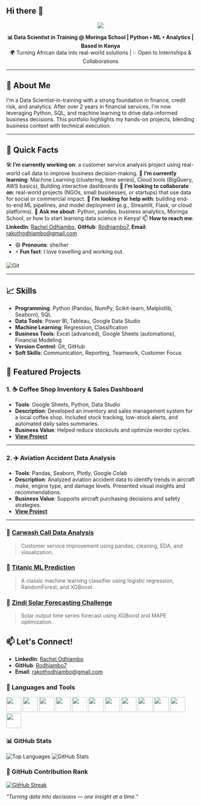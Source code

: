 ## Hi there 👋

<!-- HEADER -->
<p align="center">
  <img src="https://capsule-render.vercel.app/api?type=waving&color=0:1abc9c,100:3498db&height=180&section=header&text=Hi%20there!%20I'm%20Ray%20Odhiambo%20👋&fontSize=28&fontColor=ffffff" />
</p>

<p align="center">
  <b>📊 Data Scientist in Training @ Moringa School | Python • ML • Analytics | Based in Kenya</b><br>
  🌍 Turning African data into real-world solutions | 💡 Open to Internships & Collaborations
</p>

---

## 👋 About Me

I'm a Data Scientist-in-training with a strong foundation in finance, credit risk, and analytics. After over 2 years in financial services, I'm now leveraging Python, SQL, and machine learning to drive data-informed business decisions. This portfolio highlights my hands-on projects, blending business context with technical execution.

---

## 📌 Quick Facts

🛠️ **I’m currently working on**: a customer service analysis project using real-world call data to improve business decision-making.
🌱 **I’m currently learning**: Machine Learning (clustering, time series), Cloud tools (BigQuery, AWS basics), Building interactive dashboards
👯 **I’m looking to collaborate on**: real-world projects (NGOs, small businesses, or startups) that use data for social or commercial impact.
🤔 **I’m looking for help with**: building end-to-end ML pipelines, and model deployment (e.g., Streamlit, Flask, or cloud platforms).
💬 **Ask me about**: Python, pandas, business analytics, Moringa School, or how to start learning data science in Kenya!
📫 **How to reach me**: **LinkedIn**: [Rachel Odhiambo](https://www.linkedin.com/in/rachelodhiambo/), **GitHub**: [Rodhiambo7](https://github.com/Rodhiambo7),  **Email**: rakothodhiambo@gmail.com
  
- 😄 **Pronouns**: she/her  
- ⚡ **Fun fact**: I love travelling and working out.

![Git](https://img.shields.io/badge/-Git-F05032?style=flat-square&logo=git&logoColor=white)

---
## 📈 Skills

- **Programming**: Python (Pandas, NumPy, Scikit-learn, Matplotlib, Seaborn), SQL  
- **Data Tools**: Power BI, Tableau, Google Data Studio  
- **Machine Learning**: Regression, Classification  
- **Business Tools**: Excel (advanced), Google Sheets (automations), Financial Modeling  
- **Version Control**: Git, GitHub  
- **Soft Skills**: Communication, Reporting, Teamwork, Customer Focus

## 📂 Featured Projects

### 1. ☕ Coffee Shop Inventory & Sales Dashboard
- **Tools**: Google Sheets, Python, Data Studio
- **Description**: Developed an inventory and sales management system for a local coffee shop. Included stock tracking, low-stock alerts, and automated daily sales summaries.
- **Business Value**: Helped reduce stockouts and optimize reorder cycles.
- **[View Project](https://github.com/Rodhiambo7/coffee-inventory-tracker)**

---

### 2. ✈️ Aviation Accident Data Analysis
- **Tools**: Pandas, Seaborn, Plotly, Google Colab
- **Description**: Analyzed aviation accident data to identify trends in aircraft make, engine type, and damage levels. Presented visual insights and recommendations.
- **Business Value**: Supports aircraft purchasing decisions and safety strategies.
- **[View Project](https://github.com/Rodhiambo7/aviation-data-analysis)**

---

### 🧠 [Carwash Call Data Analysis](https://github.com/yourusername/carwash-call-data)
> Customer service improvement using pandas, cleaning, EDA, and visualization.

### 🚢 [Titanic ML Prediction](https://github.com/yourusername/titanic-prediction)
> A classic machine learning classifier using logistic regression, RandomForest, and XGBoost.

### 🔋 [Zindi Solar Forecasting Challenge](https://github.com/yourusername/zindi-solar)
> Solar output time series forecast using XGBoost and MAPE optimization.


## 📫 Let's Connect!
- **LinkedIn**: [Rachel Odhiambo](https://www.linkedin.com/in/rachelodhiambo/)
- **GitHub**: [Rodhiambo7](https://github.com/Rodhiambo7)
- **Email**: rakothodhiambo@gmail.com

### 🧰 Languages and Tools

<p align="left">
  <img src="https://cdn.jsdelivr.net/gh/devicons/devicon/icons/arduino/arduino-original.svg" height="40"/>
  <img src="https://cdn.jsdelivr.net/gh/devicons/devicon/icons/amazonwebservices/amazonwebservices-original.svg" height="40"/>
  <img src="https://cdn.jsdelivr.net/gh/devicons/devicon/icons/docker/docker-original.svg" height="40"/>
  <img src="https://cdn.jsdelivr.net/gh/devicons/devicon/icons/flask/flask-original.svg" height="40"/>
  <img src="https://cdn.jsdelivr.net/gh/devicons/devicon/icons/javascript/javascript-original.svg" height="40"/>
  <img src="https://cdn.jsdelivr.net/gh/devicons/devicon/icons/python/python-original.svg" height="40"/>
  <img src="https://cdn.jsdelivr.net/gh/devicons/devicon/icons/jupyter/jupyter-original.svg" height="40"/>
  <img src="https://cdn.jsdelivr.net/gh/devicons/devicon/icons/html5/html5-original.svg" height="40"/>
  <img src="https://cdn.jsdelivr.net/gh/devicons/devicon/icons/css3/css3-original.svg" height="40"/>
  <img src="https://cdn.jsdelivr.net/gh/devicons/devicon/icons/linux/linux-original.svg" height="40"/>
  <img src="https://cdn.jsdelivr.net/gh/devicons/devicon/icons/mysql/mysql-original.svg" height="40"/>
  <img src="https://cdn.jsdelivr.net/gh/devicons/devicon/icons/postgresql/postgresql-original.svg" height="40"/>
</p>

### 📊 GitHub Stats

<p align="left">
  <img src="https://github-readme-stats.vercel.app/api/top-langs/?username=Rodhiambo7&layout=compact&theme=radical" alt="Top Languages"/>
  <img src="https://github-readme-stats.vercel.app/api?username=Rodhiambo7&show_icons=true&theme=tokyonight" alt="GitHub Stats"/>
</p>

### 🔰 GitHub Contribution Rank

[![GitHub Streak](https://github-readme-streak-stats.herokuapp.com?user=Rodhiambo7&theme=highcontrast)](https://git.io/streak-stats)


 *“Turning data into decisions — one insight at a time.”*

